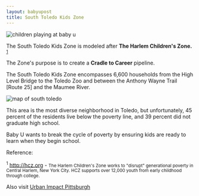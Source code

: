 ```yaml
---
layout: babyupost
title: South Toledo Kids Zone
---
```



![children playing at baby u](https://c2.staticflickr.com/6/5793/21626923740_27eda444a0_b.jpg)

The South Toledo Kids Zone is modeled after **The Harlem Children's Zone.** <sup class="footnote"><a href="#fn1">1</a></sup>

The Zone's purpose is to create a **Cradle to Career** pipeline.

The South Toledo Kids Zone encompasses 6,600 households from the High Level Bridge to the Toledo Zoo and between the Anthony Wayne Trail [Route 25] and the Maumee River.


![map of south toledo](https://farm4.staticflickr.com/3870/18877145711_35efb78021_o.png)

This area is the most diverse neighborhood in Toledo, but unfortunately, 45 percent of the residents live below the poverty line, and 39 percent did not graduate high school.

Baby U wants to break the cycle of poverty by ensuring kids are ready to learn when they begin school.


Reference: 

<a name="fn1"></a>
<p class="footnote" id="fn1"><sup>1</sup> <a href="http://hcz.org">http://hcz.org</a> - <small>The Harlem Children's Zone works to "disrupt" generational poverty in Central Harlem, New York City. HCZ supports over 12,000 youth from early childhood through college.</small></p>



Also visit [Urban Impact Pittsburgh](https://www.uifpgh.org)
